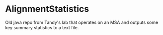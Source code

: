 # AlignmentStatistics
Old java repo from Tandy's lab that operates on an MSA and outputs some key summary statistics to a text file.
